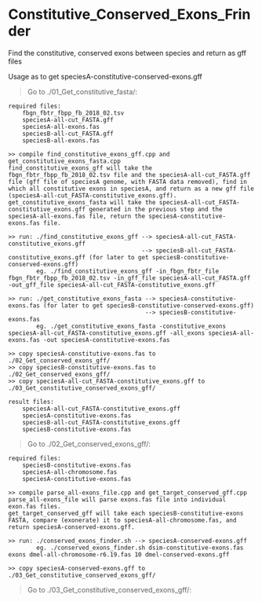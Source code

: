 # Constitutive_Conserved_Exons_Frinder
Find the constitutive, conserved exons between species and return as gff files


Usage as to get speciesA-constitutive-conserved-exons.gff 

> Go to ./01_Get_constitutive_fasta/:

	required files:
		fbgn_fbtr_fbpp_fb_2018_02.tsv
		speciesA-all-cut_FASTA.gff
		speciesA-all-exons.fas
		speciesB-all-cut_FASTA.gff
		speciesB-all-exons.fas

	>> compile find_constitutive_exons_gff.cpp and get_constitutive_exons_fasta.cpp
	find_constitutive_exons_gff will take the fbgn_fbtr_fbpp_fb_2018_02.tsv file and the speciesA-all-cut_FASTA.gff file (gff file of speciesA genome, with FASTA data removed), find in which all constitutive exons in speciesA, and return as a new gff file (speciesA-all-cut_FASTA-constitutive_exons.gff).
	get_constitutive_exons_fasta will take the speciesA-all-cut_FASTA-constitutive_exons.gff generated in the previous step and the speciesA-all-exons.fas file, return the speciesA-constitutive-exons.fas file.
	
	>> run: ./find_constitutive_exons_gff --> speciesA-all-cut_FASTA-constitutive_exons.gff
										  --> speciesB-all-cut_FASTA-constitutive_exons.gff (for later to get speciesB-constitutive-conserved-exons.gff)
		    eg. ./find_constitutive_exons_gff -in_fbgn_fbtr_file fbgn_fbtr_fbpp_fb_2018_02.tsv -in_gff_file speciesA-all-cut_FASTA.gff -out_gff_file speciesA-all-cut_FASTA-constitutive_exons.gff

	>> run: ./get_constitutive_exons_fasta --> speciesA-constitutive-exons.fas (for later to get speciesB-constitutive-conserved-exons.gff)
		  								   --> speciesB-constitutive-exons.fas
		    eg. ./get_constitutive_exons_fasta -constitutive_exons speciesA-all-cut_FASTA-constitutive_exons.gff -all_exons speciesA-all-exons.fas -out speciesA-constitutive-exons.fas

	>> copy speciesA-constitutive-exons.fas to ./02_Get_conserved_exons_gff/
	>> copy speciesB-constitutive-exons.fas to ./02_Get_conserved_exons_gff/
	>> copy speciesA-all-cut_FASTA-constitutive_exons.gff to ./03_Get_constitutive_conserved_exons_gff/

	result files:
		speciesA-all-cut_FASTA-constitutive_exons.gff
		speciesA-constitutive-exons.fas
		speciesB-all-cut_FASTA-constitutive_exons.gff
		speciesB-constitutive-exons.fas
		

> Go to ./02_Get_conserved_exons_gff/:

	required files:
		speciesB-constitutive-exons.fas
		speciesA-all-chromosome.fas
		speciesA-constitutive-exons.fas

	>> compile parse_all-exons_file.cpp and get_target_conserved_gff.cpp
	parse_all-exons_file will parse exons.fas file into individual exon.fas files.
	get_target_conserved_gff will take each speciesB-constitutive-exons FASTA, compare (exonerate) it to speciesA-all-chromosome.fas, and return speciesA-conserved-exons.gff.

	>> run: ./conserved_exons_finder.sh --> speciesA-conserved-exons.gff
	        eg. ./conserved_exons_finder.sh dsim-constitutive-exons.fas exons dmel-all-chromosome-r6.19.fas 10 dmel-conserved-exons.gff 

	>> copy speciesA-conserved-exons.gff to ./03_Get_constitutive_conserved_exons_gff/


> Go to ./03_Get_constitutive_conserved_exons_gff/:
